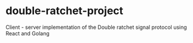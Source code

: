 # double-ratchet-project
Client - server implementation of the Double ratchet signal protocol using React and Golang
